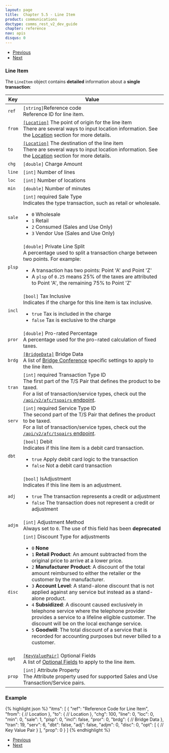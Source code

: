 ```yaml
---
layout: page
title:  Chapter 5.5 - Line Item
product: communications
doctype: comms_rest_v2_dev_guide
chapter: reference
nav: apis
disqus: 0
---
```


<ul class="pager">
  <li class="previous"><a href="/communications/dev-guide/reference/location/"><i class="glyphicon glyphicon-chevron-left"></i>Previous</a></li>
  <li class="next"><a href="/communications/dev-guide/reference/tax-override/">Next<i class="glyphicon glyphicon-chevron-right"></i></a></li>
</ul>

<h3>Line Item</h3>

The <code>LineItem</code> object contains <b>detailed</b> information about a <b>single transaction</b>:

<div class="mobile-table">
  <table class="styled-table">
    <thead>
      <tr>
        <th>Key</th>
        <th>Value</th>
      </tr>
    </thead>
    <tbody>
        <tr>
            <td><code>ref</code></td>
            <td><code>[string]</code>Reference code
            <br/>
            Reference ID for line item.
            </td>
        </tr>
        <tr>
            <td><code>from</code></td>
            <td><a class="dev-guide-link" href="/communications/dev-guide/reference/location/"><code>[Location]</code></a> The point of origin for the line item
            <br>
            There are several ways to input location information. See the <a class="dev-guide-link" href="/communications/dev-guide/reference/location/">Location</a> section for more details.
            </td>
        </tr>
        <tr>
            <td><code>to</code></td>
            <td><a class="dev-guide-link" href="/communications/dev-guide/reference/location/"><code>[Location]</code></a> The destination of the line item
            <br>
            There are several ways to input location information. See the <a class="dev-guide-link" href="/communications/dev-guide/reference/location/">Location</a> section for more details.
            </td>
        </tr>
        <tr>
            <td><code>chg</code></td>
            <td><code>[double]</code> Charge Amount
            </td>
        </tr>
        <tr>
            <td><code>line</code></td>
            <td><code>[int]</code> Number of lines
            </td>
        </tr>
        <tr>
            <td><code>loc</code></td>
            <td><code>[int]</code> Number of locations
            </td>
        </tr>
        <tr>
            <td><code>min</code></td>
            <td><code>[double]</code> Number of minutes
            </td>
        </tr>
        <tr>
            <td><code>sale</code></td>
            <td><code>[int]</code> <span class="t5">required</span> Sale Type
                <br>
                Indicates the type transaction, such as retail or wholesale.
                <ul class="dev-guide-list">
                    <li><code>0</code> Wholesale</li>
                    <li><code>1</code> Retail</li>
                    <li><code>2</code> Consumed (Sales and Use Only)</li>
                    <li><code>3</code> Vendor Use (Sales and Use Only)</li>
                </ul>
            </td>
        </tr>
        <tr>
            <td><code>plsp</code></td>
            <td><code>[double]</code> Private Line Split
                <br>
                A percentage used to split a transaction charge between two points. For example:
                <br>
                <ul class="dev-guide-list">
                    <li>A transaction has two points: Point 'A' and Point 'Z'</li>
                    <li>A <code>plsp</code> of <code>0.25</code> means 25% of the taxes are attributed to Point 'A', the remaining 75% to Point 'Z'</li>
                </ul>
            </td>
        </tr>
        <tr>
            <td><code>incl</code></td>
            <td><code>[bool]</code> Tax Inclusive
                <br/>
                Indicates if the charge for this line item is tax inclusive.
                <ul class="dev-guide-list">
                    <li><code>true</code> Tax is included in the charge</li>
                    <li><code>false</code> Tax is exclusive to the charge</li>
                </ul>
            </td>
        </tr>
        <tr>
            <td><code>pror</code></td>
            <td><code>[double]</code> Pro-rated Percentage
            <br>
            A percentage used for the pro-rated calculation of fixed taxes.
            </td>
        </tr>
        <tr>
            <td><code>brdg</code></td>
            <td><a class="dev-guide-link" href="/communications/dev-guide/reference/bridge-data/"><code>[BridgeData]</code></a> Bridge Data
            <br>
            A list of <a class="dev-guide-link" href="/communications/dev-guide/reference/bridge-data/">Bridge Conference</a> specific settings to apply to the line item.
            </td>
        </tr>
        <tr>
            <td><code>tran</code></td>
            <td><code>[int]</code> <span class="t5">required</span> Transaction Type ID
            <br>
            The first part of the T/S Pair that defines the product to be taxed.
            <br>
            For a list of transaction/service types, check out the <a class="dev-guide-link" href="/communications/dev-guide/getting-started/environments-endpoints/"><code>/api/v2/afc/tspairs</code> endpoint</a>.
            </td>
        </tr>
        <tr>
            <td><code>serv</code></td>
            <td><code>[int]</code> <span class="t5">required</span> Service Type ID
            <br>
            The second part of the T/S Pair that defines the product to be taxed.
            <br>
            For a list of transaction/service types, check out the <a class="dev-guide-link" href="/communications/dev-guide/getting-started/environments-endpoints/"><code>/api/v2/afc/tspairs</code> endpoint</a>.
            </td>
        </tr>
        <tr>
            <td><code>dbt</code></td>
            <td><code>[bool]</code> Debit
                <br>
                Indicates if this line item is a debit card transaction.
                <ul class="dev-guide-list">
                    <li><code>true</code> Apply debit card logic to the transaction</li>
                    <li><code>false</code> Not a debit card transaction</li>
                </ul>
            </td>
        </tr>
        <tr>
            <td><code>adj</code></td>
            <td><code>[bool]</code> IsAdjustment
                <br>
                Indicates if this line item is an adjustment.
                <ul class="dev-guide-list">
                    <li><code>true</code> The transaction represents a credit or adjustment</li>
                    <li><code>false</code> The transaction does not represent a credit or adjustment</li>
                </ul>
            </td>
        </tr>
        <tr>
            <td><code>adjm</code></td>
            <td><code>[int]</code> Adjustment Method
                <br>
                Always set to <code>0</code>.  The use of this field has been <b>deprecated</b>
            </td>
        </tr>
        <tr>
            <td><code>disc</code></td>
            <td><code>[int]</code> Discount Type for adjustments
                <br>
                <ul class="dev-guide-list">
                    <li><code>0</code> <b>None</b></li>
                    <li><code>1</code> <b>Retail Product</b>: An amount subtracted from the original price to arrive at a lower price.</li>
                    <li><code>2</code> <b>Manufacturer Product</b>: A discount of the total amount reimbursed to either the retailer or the customer by the manufacturer.</li>
                    <li><code>3</code> <b>Account Level</b>: A stand-alone discount that is not applied against any service but instead as a stand-alone product.</li>
                    <li><code>4</code> <b>Subsidized</b>: A discount caused exclusively in telephone service where the telephone provider provides a service to a lifeline eligible customer. The discount will be on the local exchange service.</li>
                    <li><code>5</code> <b>Goodwill</b>: The total discount of a service that is recorded for accounting purposes but never billed to a customer.</li>
                </ul>
            </td>
        </tr>
        <tr>
        <td><code>opt</code></td>
        <td><a class="dev-guide-link" href="/communications/dev-guide/reference/key-value-pair/"><code>[KeyValuePair]</code></a> Optional Fields
          <br>
          A list of <a class="dev-guide-link" href="/communications/dev-guide/reference/key-value-pair/">Optional Fields</a> to apply to the line item.
        </td>
      </tr>
      <tr>
        <td><code>prop</code></td>
        <td><code>[int]</code> Attribute Property
            <br>
            The Attribute property used for supported Sales and Use Transaction/Service pairs.
        </td>
      </tr>
    </tbody>
  </table>
</div>

<h3>Example</h3>

{% highlight json %}
"itms": [
  {
    "ref": "Reference Code for Line Item",
    "from": {
      // Location
    },
    "to": {
      // Location
    },
    "chg": 100,
    "line": 0,
    "loc": 0,
    "min": 0,
    "sale": 1,
    "plsp": 0,
    "incl": false,
    "pror": 0,
    "brdg": {
      // Bridge Data
    },
    "tran": 19,
    "serv": 6,
    "dbt": false,
    "adj": false,
    "adjm": 0,
    "disc": 0,
    "opt": [
      {
        // Key Value Pair
      }
    ],
    "prop": 0
  }
]
{% endhighlight %}

<ul class="pager">
  <li class="previous"><a href="/communications/dev-guide/reference/location/"><i class="glyphicon glyphicon-chevron-left"></i>Previous</a></li>
  <li class="next"><a href="/communications/dev-guide/reference/tax-override/">Next<i class="glyphicon glyphicon-chevron-right"></i></a></li>
</ul>